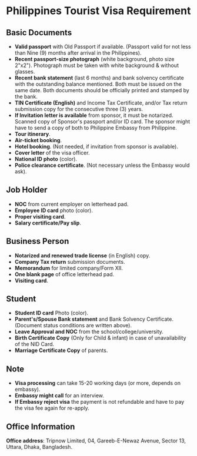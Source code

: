# Philippines Tourist Visa Requirement

## Basic Documents

- **Valid passport** with Old Passport if available. (Passport valid for not less than Nine (9) months after arrival in the Philippines).
- **Recent passport-size photograph** (white background, photo size 2"x2"). Photograph must be taken with white background & without glasses.
- **Recent bank statement** (last 6 months) and bank solvency certificate with the outstanding balance mentioned. Both must be issued on the same date. Both documents should be officially printed and stamped by the bank.
- **TIN Certificate (English)** and Income Tax Certificate, and/or Tax return submission copy for the consecutive three (3) years.
- **If Invitation letter is available** from sponsor, it must be notarized. Scanned copy of Sponsor's passport and/or ID card. The sponsor might have to send a copy of both to Philippine Embassy from Philippine.
- **Tour itinerary**.
- **Air-ticket booking**.
- **Hotel booking**. (Not needed, if invitation from sponsor is available).
- **Cover letter** of the visa officer.
- **National ID photo** (color).
- **Police clearance certificate**. (Not necessary unless the Embassy would ask).

## Job Holder

- **NOC** from current employer on letterhead pad.
- **Employee ID card** photo (color).
- **Proper visiting card**.
- **Salary certificate/Pay slip**.

## Business Person

- **Notarized and renewed trade license** (in English) copy.
- **Company Tax return** submission documents.
- **Memorandum** for limited company/Form XII.
- **One blank page** of office letterhead pad.
- **Visiting card**.

## Student

- **Student ID card** Photo (color).
- **Parent's/Spouse Bank statement** and Bank Solvency Certificate. (Document status conditions are written above).
- **Leave Approval and NOC** from the school/college/university.
- **Birth Certificate Copy** (Only for Child & infant) in case of unavailability of the NID Card.
- **Marriage Certificate Copy** of parents.

## Note

- **Visa processing** can take 15-20 working days (or more, depends on embassy).
- **Embassy might call** for an interview.
- **If Embassy reject visa** the payment is not refundable and have to pay the visa fee again for re-apply.

## Office Information

**Office address**: Tripnow Limited, 04, Gareeb-E-Newaz Avenue, Sector 13, Uttara, Dhaka, Bangladesh.
